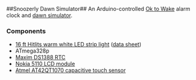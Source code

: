 ##Snoozerly Dawn Simulator##
An Arduino-controlled [Ok to Wake](http://www.amazon.com/s/ref=nb_sb_noss?url=search-alias%3Daps&field-keywords=child%20ok%20to%20wake) alarm clock and [dawn simulator](http://www.amazon.com/Sunrise-Therapy-Light-Dawn-Simulator/dp/B0010AX7UY).

### Components ###
* [16 ft Hitlits warm white LED strip light](http://www.amazon.com/Hitlights-Flexible-Ribbon-Adapter-included/dp/B005GL5UG2/ref=sr_1_sc_1?ie=UTF8&qid=1389329143&sr=8-1-spell&keywords=hitlits+led+strip) ([data sheet](http://www.hitlights.com/ls3528-30-group.html)) 
* ATmega328p
* [Maxim DS1388 RTC](http://www.digikey.com/product-detail/en/DS1388Z-33%2BT%26R/DS1388Z-33%2BT%26RCT-ND/4146799)
* [Nokia 5110 LCD module](http://www.ebay.com/bhp/nokia-5110)
* [Atmel AT42QT1070 capacitive touch sensor](http://www.digikey.com/product-detail/en/AT42QT1070-SSU%20QS529/AT42QT1070-SSU%20QS529CT-ND/2637953)